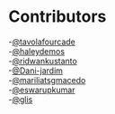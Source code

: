 <!-- @format -->

# Contributors

-[@tavolafourcade](https://github.com/tavolafourcade)<br>
-[@haleydemos](https://github.com/hdemos)<br>
-[@ridwankustanto](https://github.com/ridwankustanto)<br>
-[@Dani-jardim](https://github.com/Dani-jardim)<br>
-[@mariliatsgmacedo](https://github.com/mariliatsgmacedo)<br>
-[@eswarupkumar](https://github.com/eswarupkumar)<br>
-[@glis](https://github.com/glis)<br>

